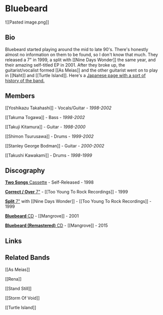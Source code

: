  # Bluebeard
 
 ![[Pasted image.png]]
 
 ## Bio
 
 Bluebeard started playing around the mid to late 90's. There's honestly almost no information on them to be found, so I don't know that much. They released a 7" in 1999, a split with [[Nine Days Wonder]] the same year, and their amazing self-titled EP in 2001. After they broke up, the guitarist/vocalist formed [[As Meias]] and the other guitarist went on to play in [[Naht]] and [[Turtle Island]]. Here's a [Japanese page with a sort of history of the band.](http://www.sol.dti.ne.jp/~kinta-99/bluebeard.html)
 
 ## Members
 
 [[Yoshikazu Takahashi]] - Vocals/Guitar - _1998-2002_
 
 [[Takuma Togawa]] - Bass - _1998-2002_
 
 [[Takuji Kitamura]] - Guitar - _1998-2000_
 
 [[Shimon Tsurusawa]] - Drums - _1999-2002_
 
 [[Stanley George Bodman]] - Guitar - _2000-2002_
 
 [[Takushi Kawakami]] - Drums - _1998-1999_
 
 ## Discography
 
 [**Two Songs** Cassette](https://www.discogs.com/Bluebeard-Two-Songs-Tape/release/12530959) - Self-Released - 1998
 
 [**Correct / Over** 7"](https://www.discogs.com/Bluebeard-Correct-Over/release/4240164) - [[Too Young To Rock Recordings]] - 1999
 
 [**Split** 7"](https://www.discogs.com/Bluebeard-2-Nine-Days-Wonder-Nine-Days-Wonder-Bluebeard/release/8255411) with [[Nine Days Wonder]] - [[Too Young To Rock Recordings]] - 1999
 
 [**Bluebeard** CD](https://www.discogs.com/Bluebeard-Bluebeard/release/3147664) - [[Mangrove]] - 2001
 
 [**Bluebeard (Remastered)** CD](https://www.discogs.com/Bluebeard-Bluebeard/release/7067656) - [[Mangrove]] - 2015
 
 ## Links
 
 ## Related Bands
 
 [[As Meias]]
 
 [[Rena]]
 
 [[Stand Still]]
 
 [[Storm Of Void]]
 
 [[Turtle Island]]
 